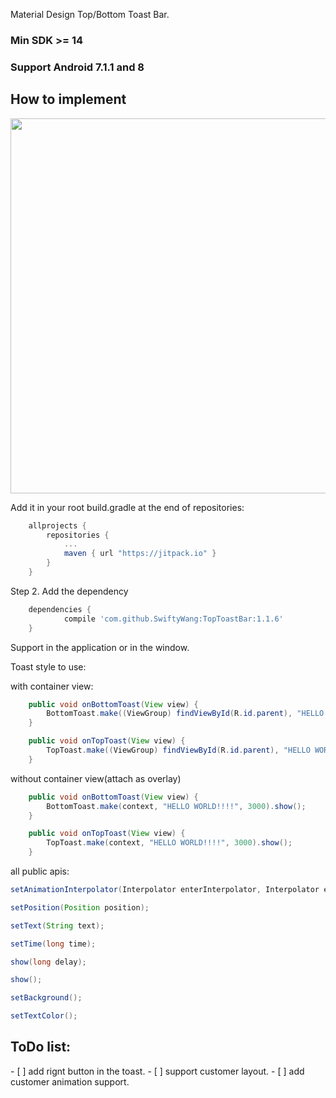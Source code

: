 Material Design Top/Bottom Toast Bar.


<h3>Min SDK >= 14</h3>
<h3>Support Android 7.1.1 and 8</h3>

<h2>How to implement</h2>

<img src='https://github.com/SwiftyWang/ToastBar/blob/master/sample/2016_11_25_10_11_11_10_37_12.gif' height='600'/>

Add it in your root build.gradle at the end of repositories:
```gradle
	allprojects {
		repositories {
			...
			maven { url "https://jitpack.io" }
		}
	}
```
Step 2. Add the dependency
```gradle
    dependencies {
            compile 'com.github.SwiftyWang:TopToastBar:1.1.6'
	}
```

Support in the application or in the window.

Toast style to use:

with container view:
```java
    public void onBottomToast(View view) {
        BottomToast.make((ViewGroup) findViewById(R.id.parent), "HELLO WORLD!!!!", 3000).show();
    }

    public void onTopToast(View view) {
        TopToast.make((ViewGroup) findViewById(R.id.parent), "HELLO WORLD!!!!", 3000).show();
    }
```

without container view(attach as overlay)
```java
    public void onBottomToast(View view) {
        BottomToast.make(context, "HELLO WORLD!!!!", 3000).show();
    }

    public void onTopToast(View view) {
        TopToast.make(context, "HELLO WORLD!!!!", 3000).show();
    }
```

all public apis:

```java
setAnimationInterpolator(Interpolator enterInterpolator, Interpolator exitInterpolator);

setPosition(Position position);

setText(String text);

setTime(long time);

show(long delay);

show();

setBackground();

setTextColor();
```

<h2>ToDo list:</h2>
- [ ] add rignt button in the toast.  
- [ ] support customer layout.  
- [ ] add customer animation support.  
